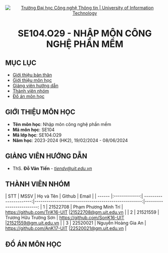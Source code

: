 <p align="center">
  <a href="https://www.uit.edu.vn/" title="Trường Đại học Công nghệ Thông tin" style="border: 5;">
    <img src="https://i.imgur.com/WmMnSRt.png" alt="Trường Đại học Công nghệ Thông tin | University of Information Technology">
  </a>
</p>

<!-- Title -->
<h1 align="center"><b>SE104.O29 - NHẬP MÔN CÔNG NGHỆ PHẦN MỀM</b></h1>



## MỤC LỤC
* [ Giới thiệu bản thân](#gioithieubanthan)
* [ Giới thiệu môn học](#gioithieumonhoc)
* [ Giảng viên hướng dẫn](#giangvien)
* [ Thành viên nhóm](#thanhvien)
* [ Đồ án môn học](#doan)

## GIỚI THIỆU MÔN HỌC
<a name="gioithieumonhoc"></a>
* **Tên môn học**: Nhập môn công nghệ phần mềm
* **Mã môn học**: SE104
* **Mã lớp học**: SE104.O29
* **Năm học**: 2023-2024 (HK2), 19/02/2024 - 08/06/2024

## GIẢNG VIÊN HƯỚNG DẪN
<a name="giangvien"></a>
* ThS. **Đỗ Văn Tiến** - *tiendv@uit.edu.vn*

## THÀNH VIÊN NHÓM
<a name="thanhvien"></a>
| STT    | MSSV          | Họ và Tên              | Github                                               | Email                   |
| ------ |:-------------:| ----------------------:|-----------------------------------------------------:|-------------------------:
| 1      | 21522708      | Phạm Phương Minh Trí   | https://github.com/TriK16-UIT                        |21522708@gm.uit.edu.vn  |
| 2      | 21521559      | Trương Hữu Trường Sơn  | https://github.com/SonK16-UIT                        |21521559@gm.uit.edu.vn  |
| 3      | 22520021      | Nguyễn Hoàng Gia An    | https://github.com/AnK17-UIT                 |22520021@gm.uit.edu.vn  |

## ĐỒ ÁN MÔN HỌC
<a name="doan"></a>
